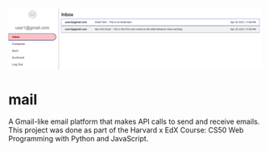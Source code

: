 ![Header](https://github.com/alicialawjy/mail/blob/main/Screenshots/Inbox.png)
# mail
A Gmail-like email platform that makes API calls to send and receive emails. <br>
This project was done as part of the Harvard x EdX Course: CS50 Web Programming with Python and JavaScript.


